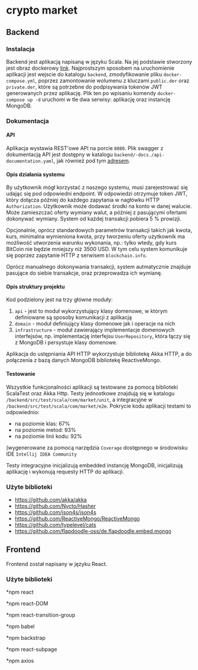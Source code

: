 # crypto market

## Backend

### Instalacja
Backend jest aplikacją napisaną w języku Scala. Na jej podstawie stworzony jest obraz dockerowy [link](https://cloud.docker.com/u/matematyk60/repository/docker/matematyk60/crypto-market-backend).
Najprostszym sposobem na uruchomienie aplikacji jest wejscie do katalogu `backend`, zmodyfikowanie pliku `docker-compose.yml`,
poprzez zamontowanie wolumenu z kluczami `public.der` oraz `private.der`, które są potrzebne do podpisywania tokenów JWT generowanych przez aplikację.
Plik ten po wpisaniu komendy `docker-compose up -d` uruchomi w tle dwa serwisy: aplikację oraz instancję MongoDB.

### Dokumentacja

#### API
Aplikacja wystawia REST'owe API na porcie `8080`. Plik swagger z dokumentacją API jest dostępny w katalogu `backend/-docs./api-documentation.yaml`,
jak również pod tym [adresem](https://app.swaggerhub.com/apis/matematyk60/crypto-market/1.0.0#/). 

#### Opis działania systemu
By użytkownik mógł korzystać z naszego systemu, musi zarejestrować się udając się pod odpowiedni endpoint. W odpowiedzi otrzymuje token JWT, który dołącza później do każdego zapytania w nagłówku HTTP `Authorization`. 
Użytkownik może dodawać środki na konto w danej walucie. Może zamieszczać oferty wymiany walut, a później z pasującymi ofertami dokonywać wymiany. System od każdej transakcji pobiera 5 % prowizji.

Opcjonalnie, oprócz standardowych parametrów transakcji takich jak kwota, kurs, minimalna wymieniona kwota, przy tworzeniu oferty użytkownik ma możliwość utworzenia warunku wykonania, np.: tylko wtedy, gdy kurs BitCoin nie będzie mniejszy niż 3500 USD. W tym celu system komunikuje się poprzez zapytanie HTTP z serwisem `blockchain.info`.

Oprócz manualnego dokonywania transakcji, system autmatycznie znajduje pasujące do siebie transakcje, oraz przeprowadza ich wymianę. 

#### Opis struktury projektu
Kod podzielony jest na trzy główne moduły:
1. `api` - jest to moduł wykorzystujący klasy domenowe, w którym definiowane są sposoby komunikacji z aplikacją
2. `domain` - moduł definiujący klasy domenowe jak i operacje na nich
3. `infrastructure` - moduł zawierający implementacje domenowych interfejsów, np. implementację interfejsu `UserRepository`, która łączy się z MongoDB i persystuje klasy domenowe.

Aplikacja do ustępniania API HTTP wykorzystuje bibliotekę Akka HTTP, a do połączenia z bazą danych MongoDB bibliotekę ReactiveMongo.

#### Testowanie
Wszystkie funkcjonalności aplikacji są testowane za pomocą biblioteki ScalaTest oraz Akka Http. Testy jednostkowe znajdują się w katalogu `/backend/src/test/scala/com/market/unit`, 
a integracyjne w `/backend/src/test/scala/com/market/e2e`. Pokrycie kodu aplikacji testami to odpowiednio:
* na poziomie klas: 67%
* na poziomie metod: 93%
* na poziomie linii kodu: 92%

(wygenerowane za pomocą narzędzia `Coverage` dostępnego w środowisku IDE `Intellij IDEA Community`

Testy integracyjne inicjalizują embedded instancję MongoDB, inicjalizują aplikację i wykonują requesty HTTP do aplikacji.

### Użyte biblioteki
* https://github.com/akka/akka
* https://github.com/Nycto/Hasher
* https://github.com/json4s/json4s
* https://github.com/ReactiveMongo/ReactiveMongo
* https://github.com/typelevel/cats
* https://github.com/flapdoodle-oss/de.flapdoodle.embed.mongo 


## Frontend
Frontend został napisany w języku React. 

### Użyte biblioteki
*npm react

*npm react-DOM

*npm react-transition-group

*npm babel

*npm backstrap

*npm react-subpage

*npm axios
